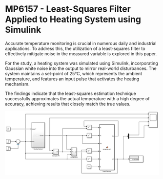 # **MP6157 - Least-Squares Filter Applied to Heating System using Simulink**

Accurate temperature monitoring is crucial in numerous daily and industrial applications. To address this, the utilization of a least-squares filter to effectively mitigate noise in the measured variable is explored in this paper.

For the study, a heating system was simulated using Simulink, incorporating Gaussian white noise into the output to mirror real-world disturbances. The system maintains a set-point of 25°C, which represents the ambient temperature, and features an input pulse that activates the heating mechanism.

The findings indicate that the least-squares estimation technique successfully approximates the actual temperature with a high degree of accuracy, achieving results that closely match the true values.

![alt text](https://github.com/ErickOF/MP6157-LeastSquaresFilterHeatingSystem/blob/main/figures/heating_system.png)
